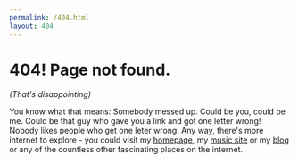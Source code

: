 ```yaml
---
permalink: /404.html
layout: 404
---
```

# 404! Page not found.
_(That's disappointing)_

You know what that means: Somebody messed up. Could be you, could be me.
Could be that guy who gave you a link and got one letter wrong! Nobody likes
people who get one leter wrong. Any way, there's more internet to explore - you
could visit my [homepage](https://sam-hildebrand.github.io), my [music site](https://sam-hildebrand.github.io/Sam_HildebrandMusic/)
or my [blog](https://sam-hildebrand.github.io/the-blog) or any of the countless other fascinating places on the internet.
